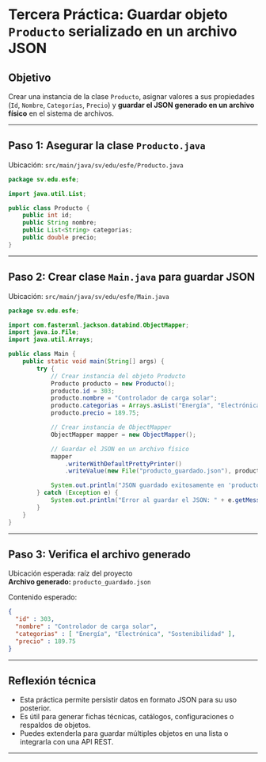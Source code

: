 # Tercera Práctica: Guardar objeto `Producto` serializado en un archivo JSON

## Objetivo
Crear una instancia de la clase `Producto`, asignar valores a sus propiedades (`Id`, `Nombre`, `Categorías`, `Precio`) y **guardar el JSON generado en un archivo físico** en el sistema de archivos.

---

## Paso 1: Asegurar la clase `Producto.java`

Ubicación: `src/main/java/sv/edu/esfe/Producto.java`

```java
package sv.edu.esfe;

import java.util.List;

public class Producto {
    public int id;
    public String nombre;
    public List<String> categorias;
    public double precio;
}
```

---

## Paso 2: Crear clase `Main.java` para guardar JSON

Ubicación: `src/main/java/sv/edu/esfe/Main.java`

```java
package sv.edu.esfe;

import com.fasterxml.jackson.databind.ObjectMapper;
import java.io.File;
import java.util.Arrays;

public class Main {
    public static void main(String[] args) {
        try {
            // Crear instancia del objeto Producto
            Producto producto = new Producto();
            producto.id = 303;
            producto.nombre = "Controlador de carga solar";
            producto.categorias = Arrays.asList("Energía", "Electrónica", "Sostenibilidad");
            producto.precio = 189.75;

            // Crear instancia de ObjectMapper
            ObjectMapper mapper = new ObjectMapper();

            // Guardar el JSON en un archivo físico
            mapper
                .writerWithDefaultPrettyPrinter()
                .writeValue(new File("producto_guardado.json"), producto);

            System.out.println("JSON guardado exitosamente en 'producto_guardado.json'");
        } catch (Exception e) {
            System.out.println("Error al guardar el JSON: " + e.getMessage());
        }
    }
}
```

---

## Paso 3: Verifica el archivo generado

Ubicación esperada: raíz del proyecto  
**Archivo generado:** `producto_guardado.json`

Contenido esperado:

```json
{
  "id" : 303,
  "nombre" : "Controlador de carga solar",
  "categorias" : [ "Energía", "Electrónica", "Sostenibilidad" ],
  "precio" : 189.75
}
```

---

## Reflexión técnica

- Esta práctica permite persistir datos en formato JSON para su uso posterior.
- Es útil para generar fichas técnicas, catálogos, configuraciones o respaldos de objetos.
- Puedes extenderla para guardar múltiples objetos en una lista o integrarla con una API REST.

---
